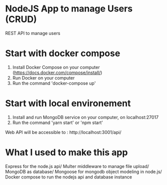 # NodeJS App to manage Users (CRUD)

REST API to manage users

# Start with docker compose

1. Install Docker Compose on your computer (https://docs.docker.com/compose/install/)
2. Run Docker on your computer
3. Run the command 'docker-compose up'

# Start with local environement

1. Install and run MongoDB service on your computer, on localhost:27017
2. Run the command 'yarn start' or 'npm start'

Web API will be accessible to : http://localhost:3001/api/

# What I used to make this app
Express for the node.js api/
Multer middleware to manage file upload/
MongoDB as database/
Mongoose for mongodb object modeling in node.js/
Docker compose to run the nodejs api and database instance
